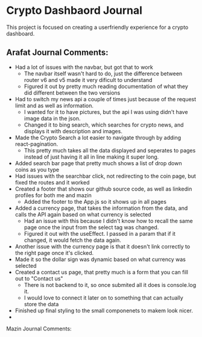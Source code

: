 # Crypto Dashbaord Journal

This project is focused on creating a userfriendly experience for a crypto dashboard.

## Arafat Journal Comments:

- Had a lot of issues with the navbar, but got that to work
  - The navbar itself wasn't hard to do, just the difference between router v6 and v5 made it very dificult to understand
  - Figured it out by pretty much reading documentation of what they did different between the two versions
- Had to switch my news api a couple of times just because of the request limit and as well as information.
  - I wanted for it to have pictures, but the api I was using didn't have image data in the json.
  - Changed it to bing search, which searches for crypto news, and displays it with description and images.
- Made the Crypto Search a lot easier to navigate through by adding react-pagination.
  - This pretty much takes all the data displayed and seperates to pages instead of just having it all in line making it super long.
- Added search bar page that pretty much shows a list of drop down coins as you type
- Had issues with the searchbar click, not redirecting to the coin page, but fixed the routes and it worked
- Created a footer that shows our github source code, as well as linkedin profiles for both me and mazin
  - Added the footer to the App.js so it shows up in all pages
- Added a currency page, that takes the information from the data, and calls the API again based on what currency is selected
  - Had an issue with this because I didn't know how to recall the same page once the input from the select tag was changed.
  - Figured it out with the useEffect. I passed in a param that if it changed, it would fetch the data again.
- Another issue with the currency page is that it doesn't link correctly to the right page once it's clicked.
- Made it so the dollar sign was dynamic based on what currency was selected
- Created a contact us page, that pretty much is a form that you can fill out to "Contact us"
  - There is not backend to it, so once submited all it does is console.log it.
  - I would love to connect it later on to something that can actually store the data
- Finished up final styling to the small componenets to makem look nicer.
-

Mazin Journal Comments:
